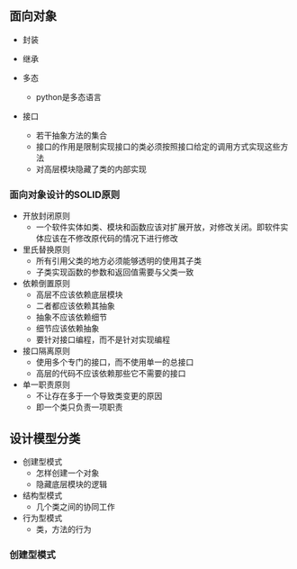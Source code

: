 ## 面向对象
- 封装
- 继承
- 多态
  * python是多态语言

- 接口
  * 若干抽象方法的集合
  * 接口的作用是限制实现接口的类必须按照接口给定的调用方式实现这些方法
  * 对高层模块隐藏了类的内部实现

### 面向对象设计的SOLID原则
- 开放封闭原则
  * 一个软件实体如类、模块和函数应该对扩展开放，对修改关闭。即软件实体应该在不修改原代码的情况下进行修改
- 里氏替换原则
  * 所有引用父类的地方必须能够透明的使用其子类
  * 子类实现函数的参数和返回值需要与父类一致
- 依赖倒置原则
  * 高层不应该依赖底层模块
  * 二者都应该依赖其抽象
  * 抽象不应该依赖细节
  * 细节应该依赖抽象
  * 要针对接口编程，而不是针对实现编程
- 接口隔离原则
  * 使用多个专门的接口，而不使用单一的总接口
  * 高层的代码不应该依赖那些它不需要的接口
- 单一职责原则
  * 不让存在多于一个导致类变更的原因
  * 即一个类只负责一项职责

## 设计模型分类
- 创建型模式
  * 怎样创建一个对象
  * 隐藏底层模块的逻辑
- 结构型模式
  * 几个类之间的协同工作
- 行为型模式
  * 类，方法的行为

### 创建型模式
